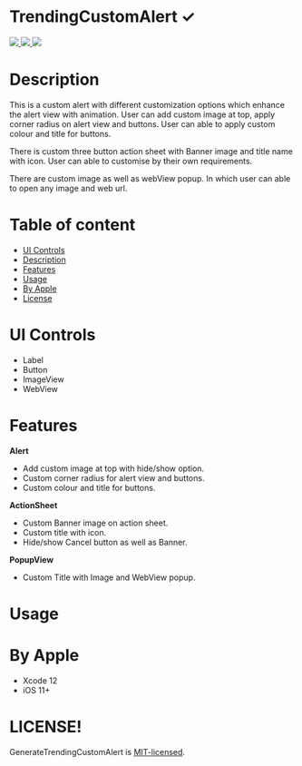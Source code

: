 # TrendingCustomAlert ✓

<a href="https://docs.swift.org/swift-book/" rel="nofollow">
<img src="https://camo.githubusercontent.com/cb475f8dadad0c4288af40474eb0e17f948ef16d0b0ccedcd488e3f495467943/68747470733a2f2f696d672e736869656c64732e696f2f62616467652f73776966742d352e302d79656c6c6f77677265656e" data-canonical-src="https://img.shields.io/badge/swift-5.0-yellowgreen" style="max-width:100%;">
</a>
<a href="#">
<img src="https://camo.githubusercontent.com/7a1635979240523def7c8b8a7475c21c8892e34656e81578fcee46d23c1d49a2/68747470733a2f2f696d672e736869656c64732e696f2f62616467652f706c6174666f726d2d694f532d726564" data-canonical-src="https://img.shields.io/badge/platform-iOS-red" style="max-width:100%;">
</a>
<a href="#">
<img src="https://camo.githubusercontent.com/7b232a0e05a8d73a46bad2e4748afd9e9d0ab04e217b38f03eede63b86da220a/68747470733a2f2f696d672e736869656c64732e696f2f62616467652f6c6963656e63652d4d49542e2d6f72616e6765" data-canonical-src="https://img.shields.io/badge/licence-MIT.-orange" style="max-width:100%;">
</a>

# Description

This is a custom alert with different customization options which enhance the alert view with animation. User can add custom image at top, apply corner radius on alert view and buttons. User can able to apply custom colour and title for buttons. 

There is custom three button action sheet with Banner image and title name with icon. User can able to customise by their own requirements.

There are custom image as well as webView popup. In which user can able to open any image and web url. 

# Table of content

- [UI Controls](#ui-controls)
- [Description](#description)
- [Features](#features)
-	[Usage](#usage)
- [By Apple](#by-apple)
- [License](#license)


# UI Controls

- Label
- Button
- ImageView
- WebView

# Features

  **Alert**

  - Add custom image at top with hide/show option.
  -	Custom corner radius for alert view and buttons.
  -	Custom colour and title for buttons.

  **ActionSheet**

  -	Custom Banner image on action sheet.
  -	Custom title with icon.
  -	Hide/show Cancel button as well as Banner.

  **PopupView**

  -	Custom Title with Image and WebView popup.

# Usage

# By Apple

- Xcode 12
-	iOS 11+

# LICENSE!

GenerateTrendingCustomAlert is [MIT-licensed](/LICENSE).
